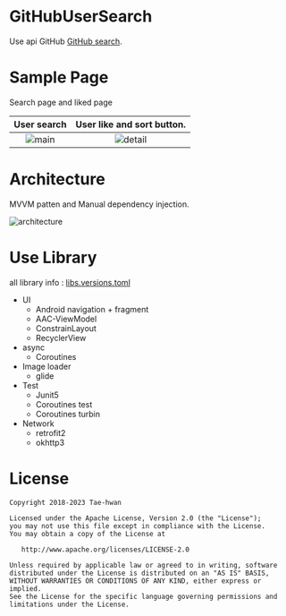 # GitHubUserSearch

Use api GitHub [GitHub search](https://docs.github.com/en/free-pro-team@latest/rest/search/search?apiVersion=2022-11-28#search-code).

# Sample Page

Search page and liked page

|           User search           |   User like and sort button.    |
|:-------------------------------:|:-------------------------------:|
| ![main](images/search_page.png) | ![detail](images/like_page.png) |

# Architecture

MVVM patten and Manual dependency injection.

![architecture](images/architecture.webp)

# Use Library

all library info : [libs.versions.toml](gradle/libs.versions.toml)

- UI
    - Android navigation + fragment
    - AAC-ViewModel
    - ConstrainLayout
    - RecyclerView
- async
    - Coroutines
- Image loader
    - glide
- Test
    - Junit5
    - Coroutines test
    - Coroutines turbin
- Network
    - retrofit2
    - okhttp3

# License

```
Copyright 2018-2023 Tae-hwan

Licensed under the Apache License, Version 2.0 (the "License");
you may not use this file except in compliance with the License.
You may obtain a copy of the License at

   http://www.apache.org/licenses/LICENSE-2.0

Unless required by applicable law or agreed to in writing, software
distributed under the License is distributed on an "AS IS" BASIS,
WITHOUT WARRANTIES OR CONDITIONS OF ANY KIND, either express or implied.
See the License for the specific language governing permissions and
limitations under the License.
```
